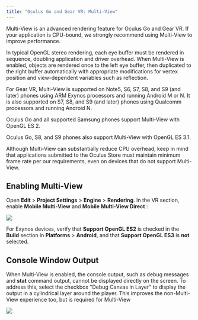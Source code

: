 ```yaml
---
title: "Oculus Go and Gear VR: Multi-View"
---
```


Multi-View is an advanced rendering feature for Oculus Go and Gear VR. If your application is CPU-bound, we strongly recommend using Multi-View to improve performance.

In typical OpenGL stereo rendering, each eye buffer must be rendered in sequence, doubling application and driver overhead. When Multi-View is enabled, objects are rendered once to the left eye buffer, then duplicated to the right buffer automatically with appropriate modifications for vertex position and view-dependent variables such as reflection.

For Gear VR, Multi-View is supported on Note5, S6, S7, S8, and S9 (and later) phones using ARM Exynos processors and running Android M or N. It is also supported on S7, S8, and S9 (and later) phones using Qualcomm processors and running Android N.

Oculus Go and all supported Samsung phones support Multi-View with OpenGL ES 2. 

Oculus Go, S8, and S9 phones also support Multi-View with OpenGL ES 3.1.

Although Multi-View can substantially reduce CPU overhead, keep in mind that applications submitted to the Oculus Store must maintain minimum frame rate per our requirements, even on devices that do not support Multi-View.

## Enabling Multi-View

Open **Edit** &gt; **Project Settings** &gt; **Engine** &gt; **Rendering**. In the VR section, enable **Mobile Multi-View** and **Mobile Multi-View Direct** :

![](/images/documentationunreallatestconceptsunreal-multi-view-0.png)

For Exynos devices, verify that **Support OpenGL ES2** is checked in the **Build** section in **Platforms** &gt; **Android**, and that **Support OpenGL ES3** is **not** selected.

## Console Window Output

When Multi-View is enabled, the console output, such as debug messages and **stat** command output, cannot be displayed directly on the screen. To address this, select the checkbox "Debug Canvas in Layer" to display the output in a cylindrical layer around the player. This improves the non-Multi-View experience too, but is required for Multi-View

![](/images/documentationunreallatestconceptsunreal-multi-view-1.png)
